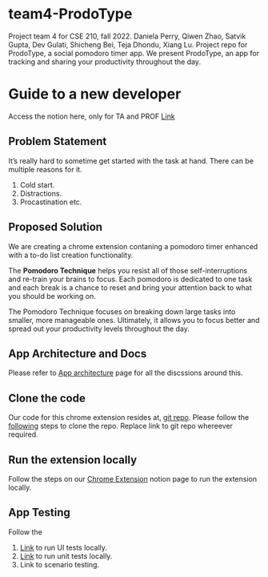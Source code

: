 # team4-ProdoType

Project team 4 for CSE 210, fall 2022.
Daniela Perry, Qiwen Zhao, Satvik Gupta, Dev Gulati, Shicheng Bei, Teja Dhondu, Xiang Lu.
Project repo for ProdoType, a social pomodoro timer app.
We present ProdoType, an app for tracking and sharing your productivity throughout the day.

# Guide to a new developer

Access the notion here, only for TA and PROF [Link](https://psychedelic-stretch-629.notion.site/2385b1e0325d468691785eb1b9d67553?v=afb23ac162ab4d0c9de01275b04d0ad8)

## Problem Statement

It’s really hard to sometime get started with the task at hand. There can be multiple reasons for it.

1. Cold start.
2. Distractions.
3. Procastination etc.

## Proposed Solution

We are creating a chrome extension contaning a pomodoro timer enhanced with a to-do list creation functionality.

The **Pomodoro Technique** helps you resist all of those self-interruptions and re-train your brains to focus. Each pomodoro is dedicated to one task and each break is a chance to reset and bring your attention back to what you should be working on.

The Pomodoro Technique focuses on breaking down large tasks into smaller, more manageable ones. Ultimately, it allows you to focus better and spread out your productivity levels throughout the day.

## App Architecture and Docs

Please refer to [App architecture](https://www.notion.so/App-Architecture-e51fd2f52e71422b9f666ee9c75e187a) page for all the discssions around this.

## Clone the code

Our code for this chrome extension resides at, [git repo](https://github.com/dpear/team4-ProdoType). Please follow the [following](https://docs.github.com/en/repositories/creating-and-managing-repositories/cloning-a-repository?tool=webui) steps to clone the repo. Replace link to git repo whereever required.

## Run the extension locally

Follow the steps on our [Chrome Extension](https://www.notion.so/Chrome-Extensions-87a79dc5d2324f51a1c316c88fcbdea8) notion page to run the extension locally.

## App Testing

Follow the

1. [Link](https://www.notion.so/Puppeteer-UI-Testing-efab366705fe44df915df7dec40442b7) to run UI tests locally.
2. [Link](https://www.notion.so/Mocha-Unit-Testing-86de8cc39d4c4eeb84547cc8d6d8e570) to run unit tests locally.
3. Link to scenario testing.
